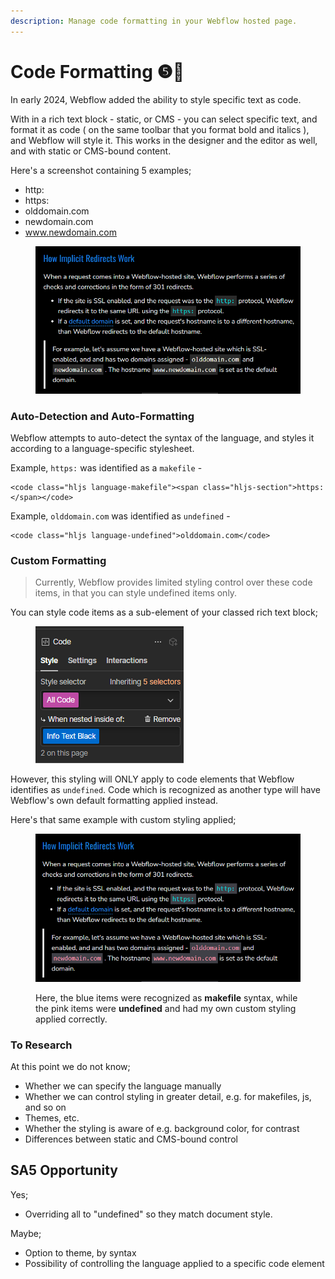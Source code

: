 ```yaml
---
description: Manage code formatting in your Webflow hosted page.
---
```


# Code Formatting ❺🧪

In early 2024, Webflow added the ability to style specific text as code.&#x20;

With in a rich text block - static, or CMS - you can select specific text, and format it as code ( on the same toolbar that you format bold and italics ), and Webflow will style it. This works in the designer and the editor as well, and with static or CMS-bound content. &#x20;

Here's a screenshot containing 5 examples;

* http:
* https:
* olddomain.com
* newdomain.com
* www.newdomain.com

<figure><img src="../.gitbook/assets/image (42).png" alt=""><figcaption></figcaption></figure>

### Auto-Detection and Auto-Formatting

Webflow attempts to auto-detect the syntax of the language, and styles it according to a language-specific stylesheet.

Example, `https:` was identified as a `makefile` -

```
<code class="hljs language-makefile"><span class="hljs-section">https:</span></code>
```

Example, `olddomain.com` was identified as `undefined` -&#x20;

```
<code class="hljs language-undefined">olddomain.com</code>
```

### Custom Formatting

> Currently, Webflow provides limited styling control over these code items, in that you can style undefined items only.&#x20;

You can style code items as a sub-element of your classed rich text block;

<figure><img src="../.gitbook/assets/image (43).png" alt=""><figcaption></figcaption></figure>

However, this styling will ONLY apply to code elements that Webflow identifies as `undefined`. Code which is recognized as another type will have Webflow's own default formatting applied instead.&#x20;

Here's that same example with custom styling applied;&#x20;

<figure><img src="../.gitbook/assets/image (2).png" alt=""><figcaption><p>Here, the blue items were recognized as <strong>makefile</strong> syntax, while the pink items were <strong>undefined</strong> and had my own custom styling applied correctly.</p></figcaption></figure>

### To Research

At this point we do not know;

* Whether we can specify the language manually
* Whether we can control styling in greater detail, e.g. for makefiles, js, and so on&#x20;
* Themes, etc.
* Whether the styling is aware of e.g. background color, for contrast&#x20;
* Differences between static and CMS-bound control &#x20;

## SA5 Opportunity

Yes;&#x20;

* Overriding all to "undefined" so they match document style.

Maybe;

* Option to theme, by syntax&#x20;
* Possibility of controlling the language applied to a specific code element



&#x20;


